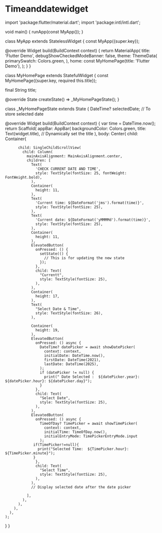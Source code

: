 # Timeanddatewidget

import 'package:flutter/material.dart';
import 'package:intl/intl.dart';

void main() {
  runApp(const MyApp());
}

class MyApp extends StatelessWidget {
  const MyApp({super.key});

  @override
  Widget build(BuildContext context) {
    return MaterialApp(
      title: 'Flutter Demo',
      debugShowCheckedModeBanner: false,
      theme: ThemeData(
        primarySwatch: Colors.green,
      ),
      home: const MyHomePage(title: 'Flutter Demo'),
    );
  }
}

class MyHomePage extends StatefulWidget {
  const MyHomePage({super.key, required this.title});

  final String title;

  @override
  State<MyHomePage> createState() => _MyHomePageState();
}

class _MyHomePageState extends State<MyHomePage> {
  DateTime? selectedDate; // To store selected date

  @override
  Widget build(BuildContext context) {
    var time = DateTime.now();
    return Scaffold(
      appBar: AppBar(
        backgroundColor: Colors.green,
        title: Text(widget.title), // Dynamically set the title
      ),
      body: Center(
        child: Container(

          child: SingleChildScrollView(
            child: Column(
              mainAxisAlignment: MainAxisAlignment.center,
              children: [
                Text(
                  'CHECK CURRENT DATE AND TIME',
                  style: TextStyle(fontSize: 25, fontWeight: FontWeight.bold),
                ),
                Container(
                  height: 11,
                ),
                Text(
                  'Current time: ${DateFormat('jms').format(time)}',
                  style: TextStyle(fontSize: 25),
                ),
                Text(
                  'Current date: ${DateFormat('yMMMMd').format(time)}',
                  style: TextStyle(fontSize: 25),
                ),
                Container(
                  height: 11,
                ),
                ElevatedButton(
                  onPressed: () {
                    setState(() {
                      // This is for updating the new state
                    });
                  },
                  child: Text(
                    "Currentt",
                    style: TextStyle(fontSize: 25),
                  ),
                ),
                Container(
                  height: 17,
                ),
                Text(
                  "Select Date & Time",
                  style: TextStyle(fontSize: 26),
                ),

                Container(
                  height: 19,
                ),
                ElevatedButton(
                  onPressed: () async {
                    DateTime? datePicker = await showDatePicker(
                      context: context,
                      initialDate: DateTime.now(),
                      firstDate: DateTime(2021),
                      lastDate: DateTime(2025),
                    );
                    if (datePicker != null) {
                      print(" Date Selected :  ${datePicker.year}: ${datePicker.hour}: ${datePicker.day}");
                    }
                  },
                  child: Text(
                    "Select Date",
                    style: TextStyle(fontSize: 25),
                  ),
                ),
                ElevatedButton(
                  onPressed: () async {
                    TimeOfDay? TimePicker = await showTimePicker(
                      context: context,
                      initialTime: TimeOfDay.now(),
                      initialEntryMode: TimePickerEntryMode.input
                    );
                 if(TimePicker!=null){
                   print("Selected Time:  ${TimePicker.hour}: ${TimePicker.minute}");
                 }
                  },
                  child: Text(
                    "Select Time",
                    style: TextStyle(fontSize: 25),
                  ),
                ),
                // Display selected date after the date picker

              ],
            ),
          ),
        ),
      ),
    );
  }
}
